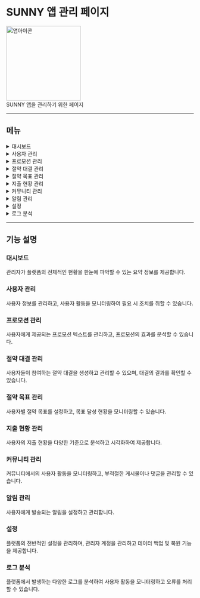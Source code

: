 # SUNNY 앱 관리 페이지

<div align="start">
    <img src="https://github.com/SUNNY-PJ/.github/assets/100350818/fc755de8-3cb6-46a4-b70a-d769cebbebb1" width="200" title="앱아이콘">
    <br/>
    SUNNY 앱을 관리하기 위한 페이지
</div>

---

## 메뉴

<details>
<summary>대시보드</summary>
<ul>
    <li>전체 플랫폼 통계 요약 (사용자 수, 총 절약 금액, 활성 사용자 수 등)</li>
    <li>최근 활동 로그 (최근 가입한 사용자, 최근 절약 목표 달성 등)</li>
</ul>
</details>

<details>
<summary>사용자 관리</summary>
<ul>
    <li>사용자 목록 보기</li>
    <li>사용자 검색 및 필터링 (활성/비활성 사용자, 절약 목표 달성 여부 등)</li>
    <li>사용자 프로필 보기 및 수정</li>
    <li>사용자 활동 내역 (절약 목표, 대결 참여 내역, 지출 현황 등)</li>
</ul>
</details>

<details>
<summary>프로모션 관리</summary>
<ul>
    <li>프로모션 텍스트 관리 (프로모션 메시지 추가, 수정, 삭제)</li>
    <li>프로모션 효과 분석 (프로모션에 따른 사용자 활동 변화)</li>
</ul>
</details>

<details>
<summary>절약 대결 관리</summary>
<ul>
    <li>대결 목록 보기</li>
    <li>대결 생성 및 수정</li>
    <li>대결 참여자 관리</li>
    <li>대결 결과 확인 및 통계</li>
</ul>
</details>

<details>
<summary>절약 목표 관리</summary>
<ul>
    <li>사용자별 절약 목표 현황 보기</li>
    <li>목표 설정 및 수정</li>
    <li>목표 달성률 통계</li>
</ul>
</details>

<details>
<summary>지출 현황 관리</summary>
<ul>
    <li>전체 및 카테고리별 지출 통계</li>
    <li>월별 지출 현황 분석</li>
    <li>지출 데이터 시각화</li>
</ul>
</details>

<details>
<summary>커뮤니티 관리</summary>
<ul>
    <li>커뮤니티 게시물 및 댓글 관리</li>
    <li>사용자 신고 처리</li>
    <li>커뮤니티 활동 통계 (게시물 수, 댓글 수, 좋아요 수 등)</li>
</ul>
</details>

<details>
<summary>알림 관리</summary>
<ul>
    <li>시스템 알림 설정 및 관리</li>
    <li>사용자 알림 발송 기록</li>
</ul>
</details>

<details>
<summary>설정</summary>
<ul>
    <li>플랫폼 설정 (앱 설정, 정책 설정 등)</li>
    <li>관리자 계정 관리</li>
    <li>데이터 백업 및 복원</li>
</ul>
</details>

<details>
<summary>로그 분석</summary>
<ul>
    <li>사용자 활동 로그 (로그인 기록, 페이지 뷰 등)</li>
    <li>오류 로그 및 처리 현황</li>
</ul>
</details>

---

## 기능 설명

### 대시보드
관리자가 플랫폼의 전체적인 현황을 한눈에 파악할 수 있는 요약 정보를 제공합니다.

### 사용자 관리
사용자 정보를 관리하고, 사용자 활동을 모니터링하여 필요 시 조치를 취할 수 있습니다.

### 프로모션 관리
사용자에게 제공되는 프로모션 텍스트를 관리하고, 프로모션의 효과를 분석할 수 있습니다.

### 절약 대결 관리
사용자들이 참여하는 절약 대결을 생성하고 관리할 수 있으며, 대결의 결과를 확인할 수 있습니다.

### 절약 목표 관리
사용자별 절약 목표를 설정하고, 목표 달성 현황을 모니터링할 수 있습니다.

### 지출 현황 관리
사용자의 지출 현황을 다양한 기준으로 분석하고 시각화하여 제공합니다.

### 커뮤니티 관리
커뮤니티에서의 사용자 활동을 모니터링하고, 부적절한 게시물이나 댓글을 관리할 수 있습니다.

### 알림 관리
사용자에게 발송되는 알림을 설정하고 관리합니다.

### 설정
플랫폼의 전반적인 설정을 관리하며, 관리자 계정을 관리하고 데이터 백업 및 복원 기능을 제공합니다.

### 로그 분석
플랫폼에서 발생하는 다양한 로그를 분석하여 사용자 활동을 모니터링하고 오류를 처리할 수 있습니다.
